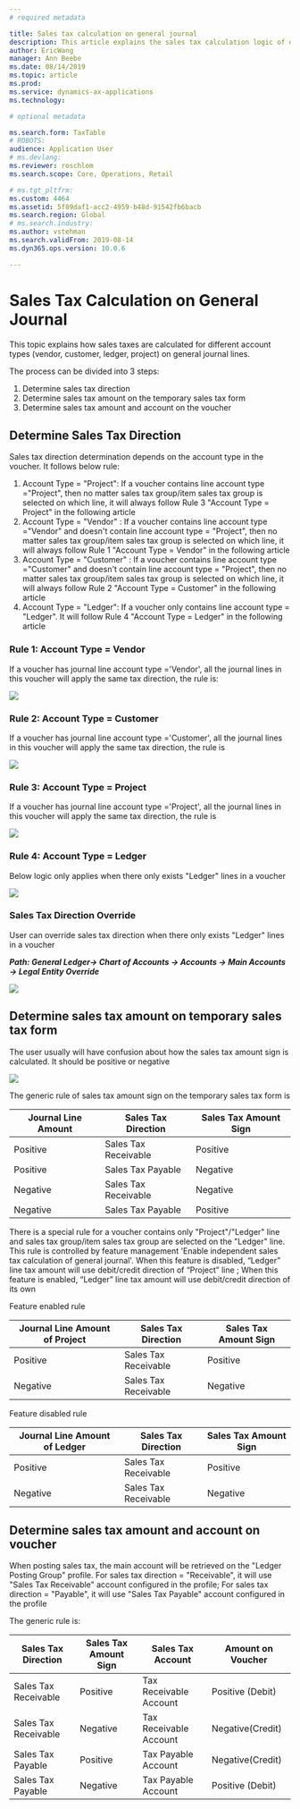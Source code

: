 ```yaml
---
# required metadata

title: Sales tax calculation on general journal
description: This article explains the sales tax calculation logic of different account types (vendor, customer, ledger, project) on general journal lines.
author: EricWang
manager: Ann Beebe
ms.date: 08/14/2019
ms.topic: article
ms.prod: 
ms.service: dynamics-ax-applications
ms.technology: 

# optional metadata

ms.search.form: TaxTable
# ROBOTS: 
audience: Application User
# ms.devlang: 
ms.reviewer: roschlom
ms.search.scope: Core, Operations, Retail

# ms.tgt_pltfrm: 
ms.custom: 4464
ms.assetid: 5f89daf1-acc2-4959-b48d-91542fb6bacb
ms.search.region: Global
# ms.search.industry: 
ms.author: vstehman
ms.search.validFrom: 2019-08-14
ms.dyn365.ops.version: 10.0.6

---
```


# Sales Tax Calculation on General Journal



This topic explains how sales taxes are calculated for different account types (vendor, customer, ledger, project) on general journal lines.

The process can be divided into 3 steps:

1. Determine sales tax direction
2. Determine sales tax amount on the temporary sales tax form
3. Determine sales tax amount and account on the voucher



## Determine Sales Tax Direction

Sales tax direction determination depends on the account type in the voucher. It follows below rule:

1. Account Type = "Project": If a voucher contains line account type ="Project", then no matter sales tax group/item sales tax group is selected on which line, it will always follow Rule 3 "Account Type = Project" in the following article
2. Account Type = "Vendor" : If a voucher contains line account type ="Vendor" and doesn't contain line account type = "Project", then no matter sales tax group/item sales tax group is selected on which line, it will always follow Rule 1 "Account Type = Vendor" in the following article
3. Account Type = "Customer" : If a voucher contains line account type ="Customer" and doesn't contain line account type = "Project", then no matter sales tax group/item sales tax group is selected on which line, it will always follow Rule 2 "Account Type = Customer" in the following article
4. Account Type = "Ledger": If a voucher only contains line account type = "Ledger". It will follow Rule 4 "Account Type = Ledger" in the following article

### Rule 1: Account Type = Vendor

If a voucher has journal line account type ='Vendor', all the journal lines in this voucher will apply the same tax direction, the rule is:

![](media/Sales-Tax-Direction-Vendor.jpg)

 

### Rule 2: Account Type = Customer

If a voucher has journal line account type ='Customer', all the journal lines in this voucher will apply the same tax direction, the rule is

![](media/Sales-Tax-Direction-Customer.jpg)

### Rule 3: Account Type = Project

If a voucher has journal line account type ='Project', all the journal lines in this voucher will apply the same tax direction, the rule is

![](media/Sales-Tax-Direction-Vendor.jpg)

### Rule 4: Account Type = Ledger

Below logic only applies when there only exists "Ledger" lines in a voucher

![](media/Sales-Tax-Direction-Ledger.jpg)



### Sales Tax Direction Override

User can override sales tax direction when there only exists "Ledger" lines in a voucher

***Path: General Ledger-> Chart of Accounts -> Accounts -> Main Accounts -> Legal Entity Override***

![](media/Override-tax-direction.png)

## Determine sales tax amount on temporary sales tax form

The user usually will have confusion about how the sales tax amount sign is calculated. It should be positive or negative

![](media/sales-tax-amount-sign.jpg)

The generic rule of sales tax amount sign on the temporary sales tax form is

| Journal Line Amount | Sales Tax Direction  | Sales Tax Amount Sign |
| ------------------- | -------------------- | --------------------- |
| Positive            | Sales Tax Receivable | Positive              |
| Positive            | Sales Tax Payable    | Negative              |
| Negative            | Sales Tax Receivable | Negative              |
| Negative            | Sales Tax Payable    | Positive              |

There is a special rule for a voucher contains only "Project"/"Ledger" line and sales tax group/item sales tax group are selected on the "Ledger" line. This rule is controlled by feature management 'Enable independent sales tax calculation of general journal'. When this feature is disabled, “Ledger” line tax amount will use debit/credit direction of “Project” line ; When this feature is enabled, “Ledger” line tax amount will use debit/credit direction of its own

Feature enabled rule

| Journal Line Amount of Project | Sales Tax Direction  | Sales Tax Amount Sign |
| ------------------------------ | -------------------- | --------------------- |
| Positive                       | Sales Tax Receivable | Positive              |
| Negative                       | Sales Tax Receivable | Negative              |

Feature disabled rule

| Journal Line Amount of Ledger | Sales Tax Direction  | Sales Tax Amount Sign |
| ------------------------------ | -------------------- | --------------------- |
| Positive                       | Sales Tax Receivable | Positive              |
| Negative                       | Sales Tax Receivable | Negative              |

## Determine sales tax amount and account on voucher

When posting sales tax, the main account will be retrieved on the "Ledger Posting Group" profile. For sales tax direction = "Receivable", it will use "Sales Tax Receivable" account configured in the profile; For sales tax direction = "Payable", it will use "Sales Tax Payable" account configured in the profile

The generic rule is:

| Sales Tax Direction  | Sales Tax Amount Sign | Sales Tax Account      | Amount on Voucher |
| -------------------- | --------------------- | ---------------------- | ----------------- |
| Sales Tax Receivable | Positive              | Tax Receivable Account | Positive (Debit)  |
| Sales Tax Receivable | Negative              | Tax Receivable Account | Negative(Credit)  |
| Sales Tax Payable    | Positive              | Tax Payable Account    | Negative(Credit)  |
| Sales Tax Payable    | Negative              | Tax Payable Account    | Positive (Debit)  |
